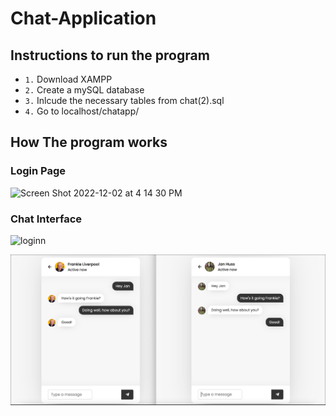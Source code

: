 # Chat-Application
## Instructions to run the program
* `1.` Download XAMPP
* `2.` Create a mySQL database
* `3.` Inlcude the necessary tables from chat(2).sql
* `4.` Go to localhost/chatapp/
## How The program works 
### Login Page
<img width="467" alt="Screen Shot 2022-12-02 at 4 14 30 PM" src="https://user-images.githubusercontent.com/89602311/205399171-864d1ab9-bd9c-4398-bccb-bbbd6b8e874b.png">

### Chat Interface
<img width="492" alt="loginn" src="https://user-images.githubusercontent.com/89602311/205399353-040f946a-26f8-4877-9c5f-8109a9d23b05.png">

![Screenshot (870).png](https://github.com/blake-reynolds1/Chat-Application/blob/main/Screenshot%20(870).png)
